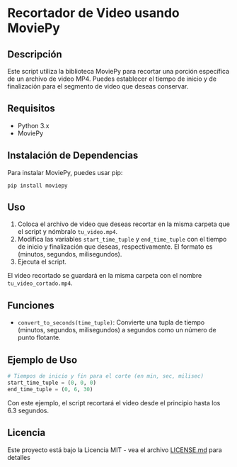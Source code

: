# Recortador de Video usando MoviePy

## Descripción

Este script utiliza la biblioteca MoviePy para recortar una porción específica de un archivo de video MP4. Puedes establecer el tiempo de inicio y de finalización para el segmento de video que deseas conservar.

## Requisitos

- Python 3.x
- MoviePy

## Instalación de Dependencias

Para instalar MoviePy, puedes usar pip:

```
pip install moviepy
```

## Uso

1. Coloca el archivo de video que deseas recortar en la misma carpeta que el script y nómbralo `tu_video.mp4`.
2. Modifica las variables `start_time_tuple` y `end_time_tuple` con el tiempo de inicio y finalización que deseas, respectivamente. El formato es (minutos, segundos, milisegundos).
3. Ejecuta el script.

El video recortado se guardará en la misma carpeta con el nombre `tu_video_cortado.mp4`.

## Funciones

- `convert_to_seconds(time_tuple)`: Convierte una tupla de tiempo (minutos, segundos, milisegundos) a segundos como un número de punto flotante.

## Ejemplo de Uso

```python
# Tiempos de inicio y fin para el corte (en min, sec, milisec)
start_time_tuple = (0, 0, 0)
end_time_tuple = (0, 6, 30)
```

Con este ejemplo, el script recortará el video desde el principio hasta los 6.3 segundos.

## Licencia

Este proyecto está bajo la Licencia MIT - vea el archivo [LICENSE.md](LICENSE.md) para detalles
